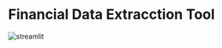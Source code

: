 # Financial Data Extracction Tool



![streamlit](https://github.com/Shweetha-Sajeev/NLP_Projects/assets/73292802/e519a8e4-960c-4dfc-b1e8-c936a416d88a)
